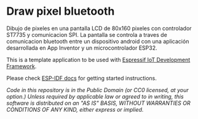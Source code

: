 Draw pixel bluetooth
====================

Dibujo de pixeles en una pantalla LCD de 80x160 pixeles con controlador ST7735 y comunicacion SPI. La pantalla se controla a traves de comunicacion bluetooth entre
un dispositivo android con una aplicación desarrollada en App Inventor y un microcontrolador ESP32.


This is a template application to be used with [Espressif IoT Development Framework](https://github.com/espressif/esp-idf).

Please check [ESP-IDF docs](https://docs.espressif.com/projects/esp-idf/en/latest/get-started/index.html) for getting started instructions.

*Code in this repository is in the Public Domain (or CC0 licensed, at your option.)
Unless required by applicable law or agreed to in writing, this
software is distributed on an "AS IS" BASIS, WITHOUT WARRANTIES OR
CONDITIONS OF ANY KIND, either express or implied.*
